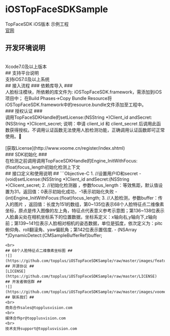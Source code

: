 # iOSTopFaceSDKSample
TopFaceSDK iOS版本 示例工程
<br>
[官网](http://www.voome.cn)
<br>
## 开发环境说明
<br>
Xcode7.0及以上版本
<br>
## 支持平台说明
<br>
支持iOS7.0及以上系统
<br>
## 接入流程
### 依赖库导入 ###
<br>
人脸标注模块，所依赖的库文件为: iOSTopFaceSDK.framework，需添加到iOS项目中；
在Build Phases->Copy Bundle Resource将iOSTopFaceSDK.framework中的resource.bundle文件添加至工程中。
<br>
### 授权认证 ###
<br>
调用TopFaceSDKHandle的setLicense:(NSString *)Client_id andSecret:(NSString *)Clicent_secret;
说明：申请 client_id 和 client_secret 后调用此函数获得授权。不调用认证函数无法使用人脸检测功能，正确调用认证函数即可正常使用。
<br>
<br>
[获取License](http://www.voome.cn/register/index.shtml)
<br>
### SDK初始化 ###
<br>
在检测之前调用调用TopFaceSDKHandle的Engine_InitWithFocus:(float)focus_length初始化检测上下文
<br>
## 接口定义和使用说明 ##
```Objective-C
1.	//设置用户ID和secret
- (void)setLicense:(NSString *)Client_id andSecret:(NSString *)Clicent_secret;
2.	//初始化检测器 ，参数focus_length：等效焦距，默认值设置为31，返回值：0表示初始化成功，-1表示初始化失败
- (int)Engine_InitWithFocus:(float)focus_length;
3.	//人脸检测，参数buffer：传入的图片 ，返回值：长度为151的数组，第0~135位表示68个人脸特征点二维像素坐标，原点是传入图像的左上角，特征点代表意义参考示意图；第136~138位表示人脸鼻尖处在相机坐标系下的位置数据，坐标系定义：x轴向右,y轴向下,z轴向前；第139~141位表示人脸相对相机的姿态数据，单位是弧度，依次定义为：pitc俯仰角、roll翻滚角、yaw偏航角；第142位表示置信度.
- (NSArray *)DynamicDetect:(CMSampleBufferRef)buffer;

```
<br>
## 68个人脸特征点二维像素坐标图 ##
![](https://github.com/topplus/iOSTopFaceSDKSample/raw/master/images/feature.jpg)
## 开源协议 ##
[LICENSE](https://github.com/topplus/iOSTopFaceSDKSample/raw/master/LICENSE)
## 开发者微信群 ##
![](https://github.com/topplus/iOSTopFaceSDKSample/raw/master/images/voomeGroup.png)
## 联系我们 ##
<br>
商务合作sales@topplusvision.com
<br>
媒体合作pr@topplusvision.com
<br>
技术支持support@topplusvision.com
